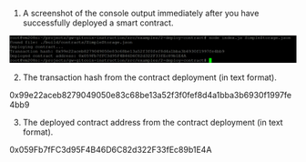 1. A screenshot of the console output immediately after you have successfully deployed a smart contract.

![alt text](https://github.com/linhphamsg/nervosnetwork/blob/main/task_2/deployed_smart_contract.png?raw=true)


2. The transaction hash from the contract deployment (in text format).

0x99e22aceb8279049050e83c68be13a52f3f0fef8d4a1bba3b6930f1997fe4bb9


3. The deployed contract address from the contract deployment (in text format).

0x059Fb7fFC3d95F4B46D6C82d322F33fEc89b1E4A

